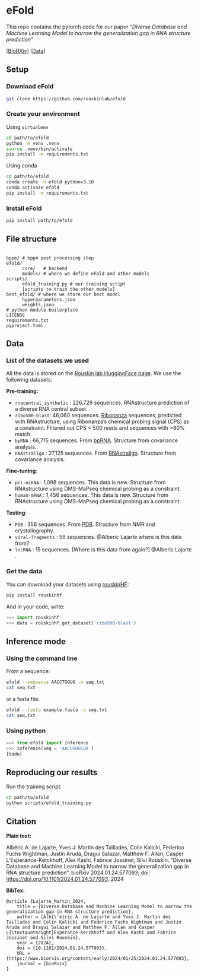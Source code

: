 # eFold

This repo contains the pytorch code for our paper “*Diverse Database and Machine Learning Model to narrow the generalization gap in RNA structure prediction”* 

[[BioRXiv](https://www.biorxiv.org/content/10.1101/2024.01.24.577093v1.full)] [[Data](https://huggingface.co/rouskinlab)]

## Setup

### Download eFold

```bash
git clone https://github.com/rouskinlab/efold
```

### Create your environment

Using `virtualenv`

```bash
cd path/to/efold
python -m venv .venv
source .venv/bin/activate
pip install -m requirements.txt
```

Using conda

```bash
cd path/to/efold
conda create -n efold python=3.10
conda activate efold
pip install -m requirements.txt
```

### Install eFold

```bash
pip install path/to/efold
```

## File structure

```

bppm/ # bppm post processing step
efold/
	  core/   # backend 
	  models/ # where we define eFold and other models
scripts/
	  efold_training.py # our training script
	  [scripts to train the other models]
best_efold/ # where we store our best model
	  hyperparameters.json 
	  weights.json
# python module boilerplate
LICENSE
requirements.txt
pyproject.toml
```

## Data

### List of the datasets we used

All the data is stored on the [Rouskin lab HuggingFace page](https://huggingface.co/rouskinlab). We use the following datasets:

**Pre-training:**

- `rnacentral_synthetic` : 226,729 sequences. RNAstructure prediction of a diverse RNA central subset.
- `ribo500-blast`: 46,060 sequences. [Ribonanza](https://www.kaggle.com/competitions/stanford-ribonanza-rna-folding/discussion/460121) sequences, predicted with RNAstructure, using Ribonanza’s chemical probing signal (CPS) as a constraint. Filtered out CPS < 500 reads and sequences with >80% match.
- `bpRNA` : 66,715 sequences. From [bpRNA](https://bprna.cgrb.oregonstate.edu/). Structure from covariance analysis.
- `RNAstralign` : 27,125 sequences. From [RNAstralign](https://bmcbioinformatics.biomedcentral.com/articles/10.1186/s12859-021-04540-7). Structure from covariance analysis.

**Fine-tuning**:

- `pri-miRNA` : 1,098 sequences. This data is new. Structure from RNAstructure using DMS-MaPseq chemical probing as a constraint.
- `human-mRNA` : 1,456 sequences. This data is new. Structure from RNAstructure using DMS-MaPseq chemical probing as a constraint.

**Testing**:

- `PDB` : 356 sequences. From [PDB](https://www.rcsb.org/stats/growth/growth-rna). Structure from NMR and crystallography.
- `viral-fragments` : 58 sequences. @Alberic Lajarte where is this data from?
- `lncRNA` : 15 sequences. [Where is this data from again?] @Alberic Lajarte .

### Get the data

You can download your datasets using [rouskinHF](https://github.com/rouskinlab/rouskinhf):

```bash
pip install rouskinhf
```

And in your code, write:

```python
>>> import rouskinhf
>>> data = rouskinhf.get_dataset('ribo500-blast')
```

## Inference mode

### Using the command line

From a sequence:

```bash
efold --sequence AACCTGGUG -o seq.txt
cat seq.txt
```

or a fasta file:

```bash
efold --fasta example.fasta -o seq.txt
cat seq.txt
```

### Using python

```python
>>> from efold import inference
>>> inference(seq = 'AACUGUGCUA')
[todo]
```

## Reproducing our results

Run the training script:

```bash
cd path/to/efold
python scripts/efold_training.py
```

## Citation

**Plain text:**

Albéric A. de Lajarte, Yves J. Martin des Taillades, Colin Kalicki, Federico Fuchs Wightman, Justin Aruda, Dragui Salazar, Matthew F. Allan, Casper L’Esperance-Kerckhoff, Alex Kashi, Fabrice Jossinet, Silvi Rouskin. “Diverse Database and Machine Learning Model to narrow the generalization gap in RNA structure prediction”. bioRxiv 2024.01.24.577093; doi: https://doi.org/10.1101/2024.01.24.577093. 2024

**BibTex:**

```
@article {Lajarte_Martin_2024,
	title = {Diverse Database and Machine Learning Model to narrow the generalization gap in RNA structure prediction},
	author = {Alb{\'e}ric A. de Lajarte and Yves J. Martin des Taillades and Colin Kalicki and Federico Fuchs Wightman and Justin Aruda and Dragui Salazar and Matthew F. Allan and Casper L{\textquoteright}Esperance-Kerckhoff and Alex Kashi and Fabrice Jossinet and Silvi Rouskin},
	year = {2024},
	doi = {10.1101/2024.01.24.577093},
	URL = {https://www.biorxiv.org/content/early/2024/01/25/2024.01.24.577093},
	journal = {bioRxiv}
}

```